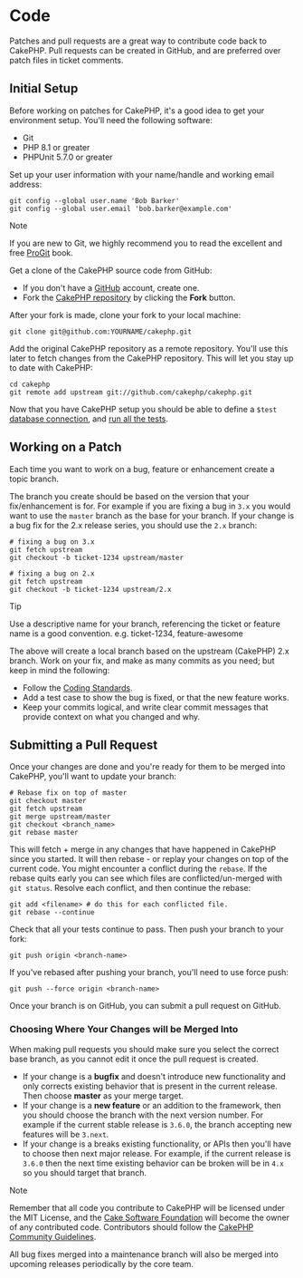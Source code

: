 # Code

Patches and pull requests are a great way to contribute code back to CakePHP.
Pull requests can be created in GitHub, and are preferred over patch files in
ticket comments.

## Initial Setup

Before working on patches for CakePHP, it's a good idea to get your environment
setup. You'll need the following software:

- Git
- PHP 8.1 or greater
- PHPUnit 5.7.0 or greater

Set up your user information with your name/handle and working email address:

    git config --global user.name 'Bob Barker'
    git config --global user.email 'bob.barker@example.com'

> [!NOTE]
> If you are new to Git, we highly recommend you to read the excellent and
> free [ProGit](https://git-scm.com/book/) book.

Get a clone of the CakePHP source code from GitHub:

- If you don't have a [GitHub](https://github.com) account, create one.
- Fork the [CakePHP repository](https://github.com/cakephp/cakephp) by clicking
  the **Fork** button.

After your fork is made, clone your fork to your local machine:

    git clone git@github.com:YOURNAME/cakephp.git

Add the original CakePHP repository as a remote repository. You'll use this
later to fetch changes from the CakePHP repository. This will let you stay up
to date with CakePHP:

    cd cakephp
    git remote add upstream git://github.com/cakephp/cakephp.git

Now that you have CakePHP setup you should be able to define a `$test`
[database connection](../orm/database-basics#database-configuration), and
[run all the tests](../development/testing#running-tests).

## Working on a Patch

Each time you want to work on a bug, feature or enhancement create a topic
branch.

The branch you create should be based on the version that your fix/enhancement
is for. For example if you are fixing a bug in `3.x` you would want to use the
`master` branch as the base for your branch. If your change is a bug fix for
the 2.x release series, you should use the `2.x` branch:

    # fixing a bug on 3.x
    git fetch upstream
    git checkout -b ticket-1234 upstream/master

    # fixing a bug on 2.x
    git fetch upstream
    git checkout -b ticket-1234 upstream/2.x

> [!TIP]
> Use a descriptive name for your branch, referencing the ticket or feature
> name is a good convention. e.g. ticket-1234, feature-awesome

The above will create a local branch based on the upstream (CakePHP) 2.x branch.
Work on your fix, and make as many commits as you need; but keep in mind the
following:

- Follow the [Coding Standards](../contributing/cakephp-coding-conventions).
- Add a test case to show the bug is fixed, or that the new feature works.
- Keep your commits logical, and write clear commit messages that provide
  context on what you changed and why.

## Submitting a Pull Request

Once your changes are done and you're ready for them to be merged into CakePHP,
you'll want to update your branch:

    # Rebase fix on top of master
    git checkout master
    git fetch upstream
    git merge upstream/master
    git checkout <branch_name>
    git rebase master

This will fetch + merge in any changes that have happened in CakePHP since you
started. It will then rebase - or replay your changes on top of the current
code. You might encounter a conflict during the `rebase`. If the rebase quits
early you can see which files are conflicted/un-merged with `git status`.
Resolve each conflict, and then continue the rebase:

    git add <filename> # do this for each conflicted file.
    git rebase --continue

Check that all your tests continue to pass. Then push your branch to your fork:

    git push origin <branch-name>

If you've rebased after pushing your branch, you'll need to use force push:

    git push --force origin <branch-name>

Once your branch is on GitHub, you can submit a pull request on GitHub.

### Choosing Where Your Changes will be Merged Into

When making pull requests you should make sure you select the correct base
branch, as you cannot edit it once the pull request is created.

- If your change is a **bugfix** and doesn't introduce new functionality and
  only corrects existing behavior that is present in the current release. Then
  choose **master** as your merge target.
- If your change is a **new feature** or an addition to the framework, then you
  should choose the branch with the next version number. For example if the
  current stable release is `3.6.0`, the branch accepting new features will
  be `3.next`.
- If your change is a breaks existing functionality, or APIs then you'll have
  to choose then next major release. For example, if the current release is
  `3.6.0` then the next time existing behavior can be broken will be in
  `4.x` so you should target that branch.

> [!NOTE]
> Remember that all code you contribute to CakePHP will be licensed under the
> MIT License, and the [Cake Software Foundation](https://cakefoundation.org/pages/about) will become the owner of any
> contributed code. Contributors should follow the [CakePHP Community
> Guidelines](https://community.cakephp.org/guidelines).

All bug fixes merged into a maintenance branch will also be merged into upcoming
releases periodically by the core team.
